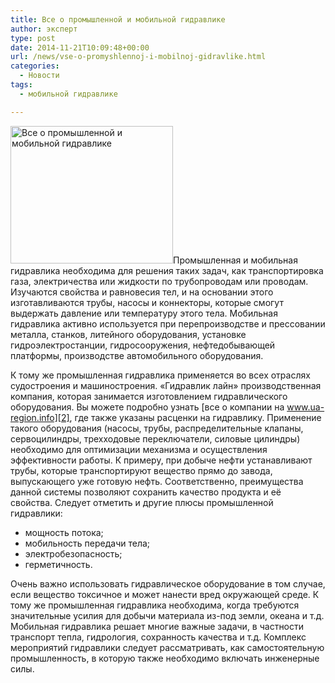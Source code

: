 ```yaml
---
title: Все о промышленной и мобильной гидравлике
author: эксперт
type: post
date: 2014-11-21T10:09:48+00:00
url: /news/vse-o-promyshlennoj-i-mobilnoj-gidravlike.html
categories:
  - Новости
tags:
  - мобильной гидравлике

---
```

[<img src="http://gkvodoley.com.ua/wp-content/uploads/2014/11/gidravlika_09.jpg" alt="Все о промышленной и мобильной гидравлике" width="260" height="220" class="alignleft size-full wp-image-864" />][1]Промышленная и мобильная гидравлика необходима для решения таких задач, как транспортировка газа, электричества или жидкости по трубопроводам или проводам. Изучаются свойства и равновесия тел, и на основании этого изготавливаются трубы, насосы и коннекторы, которые смогут выдержать давление или температуру этого тела. Мобильная гидравлика активно используется при перепроизводстве и прессовании металла, станков, литейного оборудования, установке гидроэлектростанции, гидросооружения, нефтедобывающей платформы, производстве автомобильного оборудования.<!--more-->

К тому же промышленная гидравлика применяется во всех отраслях судостроения и машиностроения. &#171;Гидравлик лайн&#187; производственная компания, которая занимается изготовлением гидравлического оборудования. Вы можете подробно узнать [все о компании на www.ua-region.info][2], где также указаны расценки на гидравлику. Применение такого оборудования (насосы, трубы, распределительные клапаны, сервоцилиндры, трехходовые переключатели, силовые цилиндры) необходимо для оптимизации механизма и осуществления эффективности работы. К примеру, при добыче нефти устанавливают трубы, которые транспортируют вещество прямо до завода, выпускающего уже готовую нефть. Соответственно, преимущества данной системы позволяют сохранить качество продукта и её свойства. Следует отметить и другие плюсы промышленной гидравлики:

  * мощность потока;
  * мобильность передачи тела;
  * электробезопасность;
  * герметичность.

Очень важно использовать гидравлическое оборудование в том случае, если вещество токсичное и может нанести вред окружающей среде. К тому же промышленная гидравлика необходима, когда требуются значительные усилия для добычи материала из-под земли, океана и т.д. Мобильная гидравлика решает многие важные задачи, в частности транспорт тепла, гидрология, сохранность качества и т.д. Комплекс мероприятий гидравлики следует рассматривать, как самостоятельную промышленность, в которую также необходимо включать инженерные силы.

&nbsp;

 [1]: http://gkvodoley.com.ua/wp-content/uploads/2014/11/gidravlika_09.jpg
 [2]: http://www.ua-region.info/24723335